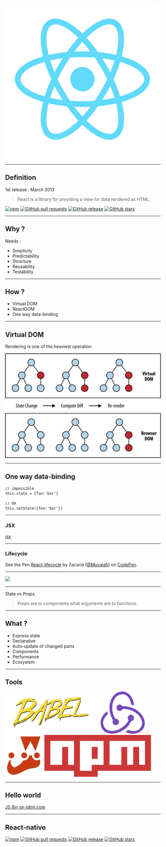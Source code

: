 <img src="assets/imgs/react-logo.png" width="500px">

---

## Definition

1st release : March 2013

> React is a library for providing a view for data rendered as HTML.

[![npm](https://img.shields.io/npm/dm/react.svg)](https://www.npmjs.org/package/react)
[![GitHub pull requests](https://img.shields.io/github/issues-pr/facebook/react.svg)](https://github.com/facebook/react/pulls)
[![GitHub release](https://img.shields.io/github/release/facebook/react.svg)](https://github.com/facebook/react)
[![GitHub stars](https://img.shields.io/github/stars/facebook/react.svg?style=social&label=Star)](https://github.com/facebook/react)

---


## Why ?

Needs :

* Simplicity
* Predictability
* Structure
* Reusability
* Testability

---

## How ?

* Virtual DOM
* ReactDOM
* One way data-binding

----

## Virtual DOM

Rendering is one of the heaviest operation

![](./assets/imgs/virtual_dom_diff.png)

----

## One way data-binding

```
// impossible
this.state = {foo:'bar'}

// Ok
this.setState({foo:'bar'})
```

---

### JSX

[jsx](http://buildwithreact.com/tutorial/jsx)

---

### Lifecycle

<p data-height="265" data-theme-id="0" data-slug-hash="qREoaO" data-default-tab="result" data-user="Muvaiah" data-embed-version="2" data-pen-title="React-lifecycle" data-preview="true" class="codepen">See the Pen <a href="http://codepen.io/Muvaiah/pen/qREoaO/">React-lifecycle</a> by Zacaria (<a href="http://codepen.io/Muvaiah">@Muvaiah</a>) on <a href="http://codepen.io">CodePen</a>.</p>
<script async src="https://production-assets.codepen.io/assets/embed/ei.js"></script>

----

<img src="https://cdn-images-1.medium.com/max/1600/0*VoYsN6eq7I_wjVV5.png" width="650px">

---

State vs Props

> Props are to components what arguments are to functions.

---

## What ?

* Express state
* Declarative
* Auto-update of changed parts
* Components
* Performance
* Ecosystem

---

## Tools

<img src="assets/imgs/babel-logo.png" width="300px">
<img src="assets/imgs/redux-logo.png" width="150px">
<img src="assets/imgs/jest-logo.png" width="123px">
<img src="assets/imgs/npm-logo.png" width="345px">

---

## Hello world

<a class="jsbin-embed" href="http://jsbin.com/nirozayefe/embed?js,console">JS Bin on jsbin.com</a><script src="http://static.jsbin.com/js/embed.min.js?3.40.2"></script>

---

## React-native

[![npm](https://img.shields.io/npm/dm/react-native.svg)](https://www.npmjs.org/package/react-native)
[![GitHub pull requests](https://img.shields.io/github/issues-pr/facebook/react-native.svg)](https://github.com/facebook/react-native/pulls)
[![GitHub release](https://img.shields.io/github/release/facebook/react-native.svg)](https://github.com/facebook/react-native)
[![GitHub stars](https://img.shields.io/github/stars/facebook/react-native.svg?style=social&label=Star)](https://github.com/facebook/react-native)
